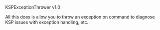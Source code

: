 KSPExceptionThrower v1.0

All this does is allow you to throw an exception on command to diagnose KSP issues with exception handling, etc.